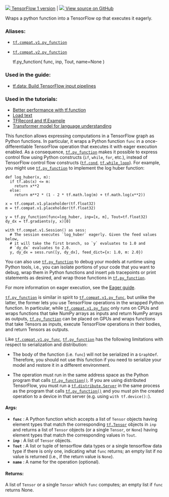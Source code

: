 [ ![](https://tensorflow.google.cn/images/tf_logo_32px.png) TensorFlow 1
version](/versions/r1.15/api_docs/python/tf/py_function) |  [
![](https://tensorflow.google.cn/images/GitHub-Mark-32px.png) View source on
GitHub
](https://github.com/tensorflow/tensorflow/blob/r2.0/tensorflow/python/ops/script_ops.py#L327-L407)  
  
  
Wraps a python function into a TensorFlow op that executes it eagerly.

### Aliases:

  * [`tf.compat.v1.py_function`](/api_docs/python/tf/py_function)
  * [`tf.compat.v2.py_function`](/api_docs/python/tf/py_function)

    
    
    tf.py_function(
        func,
        inp,
        Tout,
        name=None
    )
    

### Used in the guide:

  * [tf.data: Build TensorFlow input pipelines](https://tensorflow.google.cn/guide/data)

### Used in the tutorials:

  * [Better performance with tf.function](https://tensorflow.google.cn/tutorials/customization/performance)
  * [Load text](https://tensorflow.google.cn/tutorials/load_data/text)
  * [TFRecord and tf.Example](https://tensorflow.google.cn/tutorials/load_data/tfrecord)
  * [Transformer model for language understanding](https://tensorflow.google.cn/tutorials/text/transformer)

This function allows expressing computations in a TensorFlow graph as Python
functions. In particular, it wraps a Python function `func` in a once-
differentiable TensorFlow operation that executes it with eager execution
enabled. As a consequence,
[`tf.py_function`](https://tensorflow.google.cn/api_docs/python/tf/py_function)
makes it possible to express control flow using Python constructs (`if`,
`while`, `for`, etc.), instead of TensorFlow control flow constructs
([`tf.cond`](https://tensorflow.google.cn/api_docs/python/tf/cond),
[`tf.while_loop`](https://tensorflow.google.cn/api_docs/python/tf/while_loop)).
For example, you might use
[`tf.py_function`](https://tensorflow.google.cn/api_docs/python/tf/py_function)
to implement the log huber function:

    
    
    def log_huber(x, m):
      if tf.abs(x) <= m:
        return x**2
      else:
        return m**2 * (1 - 2 * tf.math.log(m) + tf.math.log(x**2))
    
    x = tf.compat.v1.placeholder(tf.float32)
    m = tf.compat.v1.placeholder(tf.float32)
    
    y = tf.py_function(func=log_huber, inp=[x, m], Tout=tf.float32)
    dy_dx = tf.gradients(y, x)[0]
    
    with tf.compat.v1.Session() as sess:
      # The session executes `log_huber` eagerly. Given the feed values below,
      # it will take the first branch, so `y` evaluates to 1.0 and
      # `dy_dx` evaluates to 2.0.
      y, dy_dx = sess.run([y, dy_dx], feed_dict={x: 1.0, m: 2.0})
    

You can also use
[`tf.py_function`](https://tensorflow.google.cn/api_docs/python/tf/py_function)
to debug your models at runtime using Python tools, i.e., you can isolate
portions of your code that you want to debug, wrap them in Python functions
and insert `pdb` tracepoints or print statements as desired, and wrap those
functions in
[`tf.py_function`](https://tensorflow.google.cn/api_docs/python/tf/py_function).

For more information on eager execution, see the [Eager
guide](https://tensorflow.org/guide/eager).

[`tf.py_function`](https://tensorflow.google.cn/api_docs/python/tf/py_function)
is similar in spirit to
[`tf.compat.v1.py_func`](https://tensorflow.google.cn/api_docs/python/tf/compat/v1/py_func),
but unlike the latter, the former lets you use TensorFlow operations in the
wrapped Python function. In particular, while
[`tf.compat.v1.py_func`](https://tensorflow.google.cn/api_docs/python/tf/compat/v1/py_func)
only runs on CPUs and wraps functions that take NumPy arrays as inputs and
return NumPy arrays as outputs,
[`tf.py_function`](https://tensorflow.google.cn/api_docs/python/tf/py_function)
can be placed on GPUs and wraps functions that take Tensors as inputs, execute
TensorFlow operations in their bodies, and return Tensors as outputs.

Like
[`tf.compat.v1.py_func`](https://tensorflow.google.cn/api_docs/python/tf/compat/v1/py_func),
[`tf.py_function`](https://tensorflow.google.cn/api_docs/python/tf/py_function)
has the following limitations with respect to serialization and distribution:

  * The body of the function (i.e. `func`) will not be serialized in a `GraphDef`. Therefore, you should not use this function if you need to serialize your model and restore it in a different environment.

  * The operation must run in the same address space as the Python program that calls [`tf.py_function()`](https://tensorflow.google.cn/api_docs/python/tf/py_function). If you are using distributed TensorFlow, you must run a [`tf.distribute.Server`](https://tensorflow.google.cn/api_docs/python/tf/distribute/Server) in the same process as the program that calls [`tf.py_function()`](https://tensorflow.google.cn/api_docs/python/tf/py_function) and you must pin the created operation to a device in that server (e.g. using `with tf.device():`).

#### Args:

  * **`func`** : A Python function which accepts a list of `Tensor` objects having element types that match the corresponding [`tf.Tensor`](https://tensorflow.google.cn/api_docs/python/tf/Tensor) objects in `inp` and returns a list of `Tensor` objects (or a single `Tensor`, or `None`) having element types that match the corresponding values in `Tout`.
  * **`inp`** : A list of `Tensor` objects.
  * **`Tout`** : A list or tuple of tensorflow data types or a single tensorflow data type if there is only one, indicating what `func` returns; an empty list if no value is returned (i.e., if the return value is `None`).
  * **`name`** : A name for the operation (optional).

#### Returns:

A list of `Tensor` or a single `Tensor` which `func` computes; an empty list
if `func` returns None.

